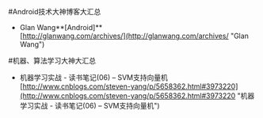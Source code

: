 #Android技术大神博客大汇总
- Glan Wang**[Android]**<br>[http://glanwang.com/archives/](http://glanwang.com/archives/ "Glan Wang")

#机器、算法学习大神大汇总
- 机器学习实战 - 读书笔记(06) – SVM支持向量机<br>[http://www.cnblogs.com/steven-yang/p/5658362.html#3973220](http://www.cnblogs.com/steven-yang/p/5658362.html#3973220 "机器学习实战 - 读书笔记(06) – SVM支持向量机")
